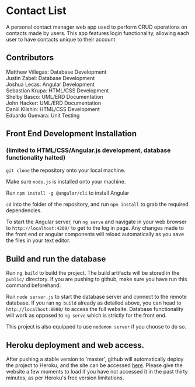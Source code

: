 # Contact List

A personal contact manager web app used to perform CRUD operations on contacts made by users.
This app features login functionality, allowing each user to have contacts unique to their account

## Contributors

Matthew Villegas: Database Development  
Justin Zabel:     Database Development  
Joshua Lecas:     Angular Development   
Sebastian Krupa:  HTML/CSS Development  
Shelby Basco:     UML/ERD Documentation  
John Hacker:      UML/ERD Documentation  
Daniil Klishin:   HTML/CSS Development  
Eduardo Guevara:  Unit Testing 

## Front End Development Installation 
### (limited to HTML/CSS/Angular.js development, database functionality halted)

`git clone` the repository onto your local machine.

Make sure `node.js` is installed onto your machine.

Run `npm install -g @angular/cli` to install Angular

`cd` into the folder of the repository, and run `npm install` to grab the required dependencies.

To start the Angular server, run `ng serve` and navigate in your web browser to `http://localhost:4200/` to get 
to the log in page. Any changes made to the front end or angular components will reload automatically as you
save the files in your text editor.

## Build and run the database

Run `ng build` to build the project. The build artifacts will be stored in the `public/` directory. If you are pushing to github, make sure you have run this command beforehand.

Run `node server.js` to start the database server and connect to the remote database. If you ran `ng build` already as detailed above, you can head to `http://localhost:8080/` to access the full website. Database functionality will work as opposed to `ng serve` which is strictly for the front end.

This project is also equipped to use `nodemon server` if you choose to do so.

## Heroku deployment and web access.

After pushing a stable version to 'master', github will automatically deploy the project to Heroku, and the site can be accessed [here](http://shrouded-retreat-51236.herokuapp.com/). Please give the website a few moments to load if you have not accessed it in the past thirty minutes, as per Heroku's free version limitations.
